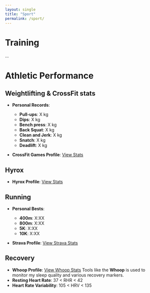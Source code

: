```yaml
---
layout: single
title: "Sport"
permalink: /sport/
---
```


# Training
...

# Athletic Performance

## Weightlifting & CrossFit stats

- **Personal Records**:
  - **Pull-ups**: X kg
  - **Dips**: X kg
  - **Bench press**: X kg
  - **Back Squat**: X kg
  - **Clean and Jerk**: X kg
  - **Snatch**: X kg
  - **Deadlift**: X kg

- **CrossFit Games Profile**: [View Stats](https://games.crossfit.com/athlete/2736016?_ga=2.228485213.17242764.1714655221-419983903.1702560745)

## Hyrox

- **Hyrox Profile**: [View Stats](#)

## Running

- **Personal Bests**:
  - **400m**: X:XX
  - **800m**: X:XX
  - **5K**: X:XX
  - **10K**: X:XX

- **Strava Profile**: [View Strava Stats](https://www.strava.com/athletes/125862142)

## Recovery

- **Whoop Profile**: [View Whoop Stats](#)
Tools like the **Whoop** is used to monitor my sleep quality and various recovery markers.
- **Resting Heart Rate**: 37 < RHR < 42
- **Heart Rate Variability**: 105 < HRV < 135
